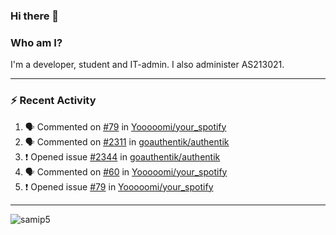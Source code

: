 ### Hi there 👋

### Who am I?
I'm a developer, student and IT-admin. I also administer AS213021.

---
### :zap: Recent Activity
<!--START_SECTION:activity-->
1. 🗣 Commented on [#79](https://github.com/Yooooomi/your_spotify/issues/79) in [Yooooomi/your_spotify](https://github.com/Yooooomi/your_spotify)
2. 🗣 Commented on [#2311](https://github.com/goauthentik/authentik/issues/2311) in [goauthentik/authentik](https://github.com/goauthentik/authentik)
3. ❗️ Opened issue [#2344](https://github.com/goauthentik/authentik/issues/2344) in [goauthentik/authentik](https://github.com/goauthentik/authentik)
4. 🗣 Commented on [#60](https://github.com/Yooooomi/your_spotify/issues/60) in [Yooooomi/your_spotify](https://github.com/Yooooomi/your_spotify)
5. ❗️ Opened issue [#79](https://github.com/Yooooomi/your_spotify/issues/79) in [Yooooomi/your_spotify](https://github.com/Yooooomi/your_spotify)
<!--END_SECTION:activity-->
---

<img align="center" src="https://github-readme-stats.vercel.app/api?username=samip5&show_icons=true" alt="samip5" />

